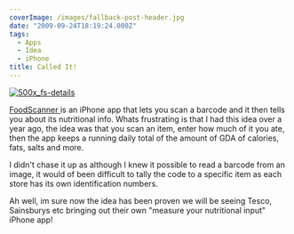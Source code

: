 ```yaml
---
coverImage: /images/fallback-post-header.jpg
date: "2009-09-24T18:19:24.000Z"
tags:
  - Apps
  - Idea
  - iPhone
title: Called It!
---
```


[![500x_fs-details](/wp-content/uploads/2009/09/500x_fs-details.jpg "500x_fs-details")](/wp-content/uploads/2009/09/500x_fs-details.jpg)

[FoodScanner ](https://itunes.apple.com/WebObjects/MZStore.woa/wa/viewSoftware?id=331140646&mt=8)is an iPhone app that lets you scan a barcode and it then tells you about its nutritional info. Whats frustrating is that I had this idea over a year ago, the idea was that you scan an item, enter how much of it you ate, then the app keeps a running daily total of the amount of GDA of calories, fats, salts and more.

<!-- more -->

I didn't chase it up as although I knew it possible to read a barcode from an image, it would of been difficult to tally the code to a specific item as each store has its own identification numbers.

Ah well, im sure now the idea has been proven we will be seeing Tesco, Sainsburys etc bringing out their own "measure your nutritional input" iPhone app!
